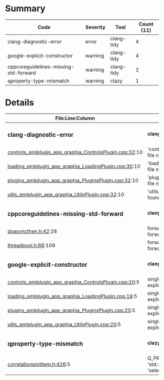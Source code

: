 # Summary
| Code | Severity | Tool | Count (11) |
|---|---|---|---|
| clang-diagnostic-error | error | clang-tidy | 4 |
| google-explicit-constructor | warning | clang-tidy | 4 |
| cppcoreguidelines-missing-std-forward | warning | clang-tidy | 2 |
| qproperty-type-mismatch | warning | clazy | 1 |
# Details
| File:Line:Column | Message |
|---|---|
| <h3>clang-diagnostic-error</h3> | <h4>clang-tidy error</h4> |
| [controls_qmlplugin_app_graphia_ControlsPlugin.cpp:32](https://github.com/graphia-app/graphia/blame/qt-add-qml-module/Controls/controls_qmlplugin_app_graphia_ControlsPlugin.cpp#L32 "Controls/controls_qmlplugin_app_graphia_ControlsPlugin.cpp:32"):10 | 'controls_qmlplugin_app_graphia_ControlsPlugin.moc' file not found |
| [loading_qmlplugin_app_graphia_LoadingPlugin.cpp:30](https://github.com/graphia-app/graphia/blame/qt-add-qml-module/Loading/loading_qmlplugin_app_graphia_LoadingPlugin.cpp#L30 "Loading/loading_qmlplugin_app_graphia_LoadingPlugin.cpp:30"):10 | 'loading_qmlplugin_app_graphia_LoadingPlugin.moc' file not found |
| [plugins_qmlplugin_app_graphia_PluginsPlugin.cpp:32](https://github.com/graphia-app/graphia/blame/qt-add-qml-module/Plugins/plugins_qmlplugin_app_graphia_PluginsPlugin.cpp#L32 "Plugins/plugins_qmlplugin_app_graphia_PluginsPlugin.cpp:32"):10 | 'plugins_qmlplugin_app_graphia_PluginsPlugin.moc' file not found |
| [utils_qmlplugin_app_graphia_UtilsPlugin.cpp:32](https://github.com/graphia-app/graphia/blame/qt-add-qml-module/Utils/utils_qmlplugin_app_graphia_UtilsPlugin.cpp#L32 "Utils/utils_qmlplugin_app_graphia_UtilsPlugin.cpp:32"):10 | 'utils_qmlplugin_app_graphia_UtilsPlugin.moc' file not found |
| <h3>cppcoreguidelines-missing-std-forward</h3> | <h4>clang-tidy warning</h4> |
| [doasyncthen.h:42](https://github.com/graphia-app/graphia/blame/qt-add-qml-module/source/shared/utils/doasyncthen.h#L42 "source/shared/utils/doasyncthen.h:42"):28 | forwarding reference parameter 'thenFn' is never forwarded inside the function body |
| [threadpool.h:66](https://github.com/graphia-app/graphia/blame/qt-add-qml-module/source/shared/utils/threadpool.h#L66 "source/shared/utils/threadpool.h:66"):109 | forwarding reference parameter 'args' is never forwarded inside the function body |
| <h3>google-explicit-constructor</h3> | <h4>clang-tidy warning</h4> |
| [controls_qmlplugin_app_graphia_ControlsPlugin.cpp:20](https://github.com/graphia-app/graphia/blame/qt-add-qml-module/Controls/controls_qmlplugin_app_graphia_ControlsPlugin.cpp#L20 "Controls/controls_qmlplugin_app_graphia_ControlsPlugin.cpp:20"):5 | single-argument constructors must be marked explicit to avoid unintentional implicit conversions |
| [loading_qmlplugin_app_graphia_LoadingPlugin.cpp:19](https://github.com/graphia-app/graphia/blame/qt-add-qml-module/Loading/loading_qmlplugin_app_graphia_LoadingPlugin.cpp#L19 "Loading/loading_qmlplugin_app_graphia_LoadingPlugin.cpp:19"):5 | single-argument constructors must be marked explicit to avoid unintentional implicit conversions |
| [plugins_qmlplugin_app_graphia_PluginsPlugin.cpp:20](https://github.com/graphia-app/graphia/blame/qt-add-qml-module/Plugins/plugins_qmlplugin_app_graphia_PluginsPlugin.cpp#L20 "Plugins/plugins_qmlplugin_app_graphia_PluginsPlugin.cpp:20"):5 | single-argument constructors must be marked explicit to avoid unintentional implicit conversions |
| [utils_qmlplugin_app_graphia_UtilsPlugin.cpp:20](https://github.com/graphia-app/graphia/blame/qt-add-qml-module/Utils/utils_qmlplugin_app_graphia_UtilsPlugin.cpp#L20 "Utils/utils_qmlplugin_app_graphia_UtilsPlugin.cpp:20"):5 | single-argument constructors must be marked explicit to avoid unintentional implicit conversions |
| <h3>qproperty-type-mismatch</h3> | <h4>clazy warning</h4> |
| [correlationplotitem.h:426](https://github.com/graphia-app/graphia/blame/qt-add-qml-module/source/plugins/correlation/correlationplotitem.h#L426 "source/plugins/correlation/correlationplotitem.h:426"):5 | Q_PROPERTY 'selectedColumns' of type 'std::vector<size_t>' is mismatched with method 'selectedColumns' of return type 'vector<unsignedlong>' |
